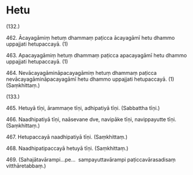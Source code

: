 # Hetu

(132.)

462\. Ācayagāmiṃ hetuṃ dhammaṃ paṭicca ācayagāmī hetu dhammo uppajjati hetupaccayā. (1)

463\. Apacayagāmiṃ hetuṃ dhammaṃ paṭicca apacayagāmī hetu dhammo uppajjati hetupaccayā. (1)

464\. Nevācayagāmināpacayagāmiṃ hetuṃ dhammaṃ paṭicca nevācayagāmināpacayagāmī hetu dhammo uppajjati hetupaccayā. (1) (Saṃkhittaṃ.)

(133.)

465\. Hetuyā tīṇi, ārammaṇe tīṇi, adhipatiyā tīṇi. (Sabbattha tīṇi.)

466\. Naadhipatiyā tīṇi, naāsevane dve, navipāke tīṇi, navippayutte tīṇi. (Saṃkhittaṃ.)

467\. Hetupaccayā naadhipatiyā tīṇi. (Saṃkhittaṃ.)

468\. Naadhipatipaccayā hetuyā tīṇi. (Saṃkhittaṃ.)

469\. (Sahajātavārampi…pe…  sampayuttavārampi paṭiccavārasadisaṃ vitthāretabbaṃ.)
